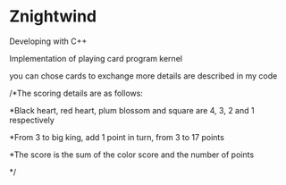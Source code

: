 # Znightwind
Developing with C++

Implementation of playing card program kernel

you can chose cards to exchange
more details are described in my code


/*The scoring details are as follows:

*Black heart, red heart, plum blossom and square are 4, 3, 2 and 1 respectively

*From 3 to big king, add 1 point in turn, from 3 to 17 points

*The score is the sum of the color score and the number of points

*/
